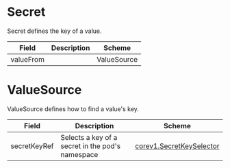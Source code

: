# Secret

Secret defines the key of a value.


| Field | Description | Scheme |
| ----- | ----------- | ------ |
| valueFrom |  | ValueSource |
# ValueSource

ValueSource defines how to find a value's key.


| Field | Description | Scheme |
| ----- | ----------- | ------ |
| secretKeyRef | Selects a key of a secret in the pod's namespace | [corev1.SecretKeySelector](https://kubernetes.io/docs/reference/generated/kubernetes-api/v1.17/#secretkeyselector-v1-core) |
